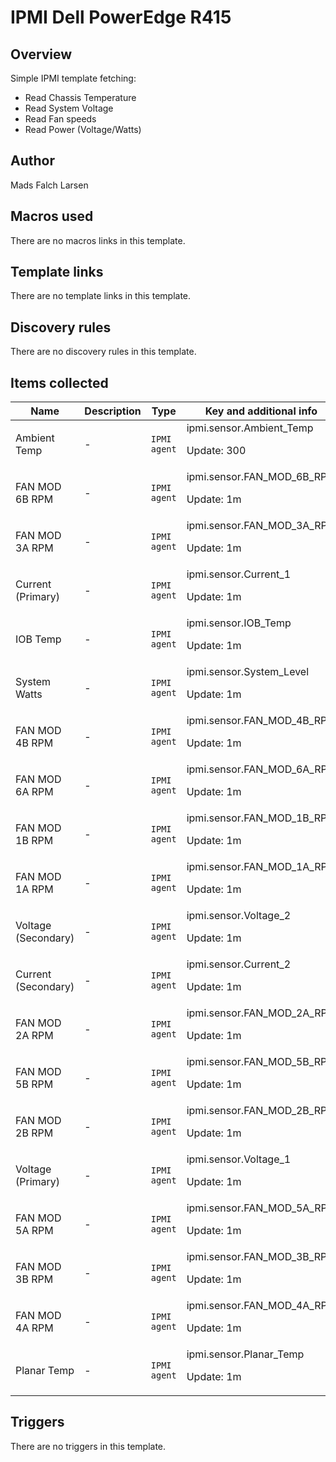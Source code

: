 # IPMI Dell PowerEdge R415

## Overview

Simple IPMI template fetching:


 


* Read Chassis Temperature  
* Read System Voltage  
* Read Fan speeds  
* Read Power (Voltage/Watts)  
  
  




## Author

Mads Falch Larsen

## Macros used

There are no macros links in this template.

## Template links

There are no template links in this template.

## Discovery rules

There are no discovery rules in this template.

## Items collected

|Name|Description|Type|Key and additional info|
|----|-----------|----|----|
|Ambient Temp|<p>-</p>|`IPMI agent`|ipmi.sensor.Ambient_Temp<p>Update: 300</p>|
|FAN MOD 6B RPM|<p>-</p>|`IPMI agent`|ipmi.sensor.FAN_MOD_6B_RPM<p>Update: 1m</p>|
|FAN MOD 3A RPM|<p>-</p>|`IPMI agent`|ipmi.sensor.FAN_MOD_3A_RPM<p>Update: 1m</p>|
|Current (Primary)|<p>-</p>|`IPMI agent`|ipmi.sensor.Current_1<p>Update: 1m</p>|
|IOB Temp|<p>-</p>|`IPMI agent`|ipmi.sensor.IOB_Temp<p>Update: 1m</p>|
|System Watts|<p>-</p>|`IPMI agent`|ipmi.sensor.System_Level<p>Update: 1m</p>|
|FAN MOD 4B RPM|<p>-</p>|`IPMI agent`|ipmi.sensor.FAN_MOD_4B_RPM<p>Update: 1m</p>|
|FAN MOD 6A RPM|<p>-</p>|`IPMI agent`|ipmi.sensor.FAN_MOD_6A_RPM<p>Update: 1m</p>|
|FAN MOD 1B RPM|<p>-</p>|`IPMI agent`|ipmi.sensor.FAN_MOD_1B_RPM<p>Update: 1m</p>|
|FAN MOD 1A RPM|<p>-</p>|`IPMI agent`|ipmi.sensor.FAN_MOD_1A_RPM<p>Update: 1m</p>|
|Voltage (Secondary)|<p>-</p>|`IPMI agent`|ipmi.sensor.Voltage_2<p>Update: 1m</p>|
|Current (Secondary)|<p>-</p>|`IPMI agent`|ipmi.sensor.Current_2<p>Update: 1m</p>|
|FAN MOD 2A RPM|<p>-</p>|`IPMI agent`|ipmi.sensor.FAN_MOD_2A_RPM<p>Update: 1m</p>|
|FAN MOD 5B RPM|<p>-</p>|`IPMI agent`|ipmi.sensor.FAN_MOD_5B_RPM<p>Update: 1m</p>|
|FAN MOD 2B RPM|<p>-</p>|`IPMI agent`|ipmi.sensor.FAN_MOD_2B_RPM<p>Update: 1m</p>|
|Voltage (Primary)|<p>-</p>|`IPMI agent`|ipmi.sensor.Voltage_1<p>Update: 1m</p>|
|FAN MOD 5A RPM|<p>-</p>|`IPMI agent`|ipmi.sensor.FAN_MOD_5A_RPM<p>Update: 1m</p>|
|FAN MOD 3B RPM|<p>-</p>|`IPMI agent`|ipmi.sensor.FAN_MOD_3B_RPM<p>Update: 1m</p>|
|FAN MOD 4A RPM|<p>-</p>|`IPMI agent`|ipmi.sensor.FAN_MOD_4A_RPM<p>Update: 1m</p>|
|Planar Temp|<p>-</p>|`IPMI agent`|ipmi.sensor.Planar_Temp<p>Update: 1m</p>|
## Triggers

There are no triggers in this template.

